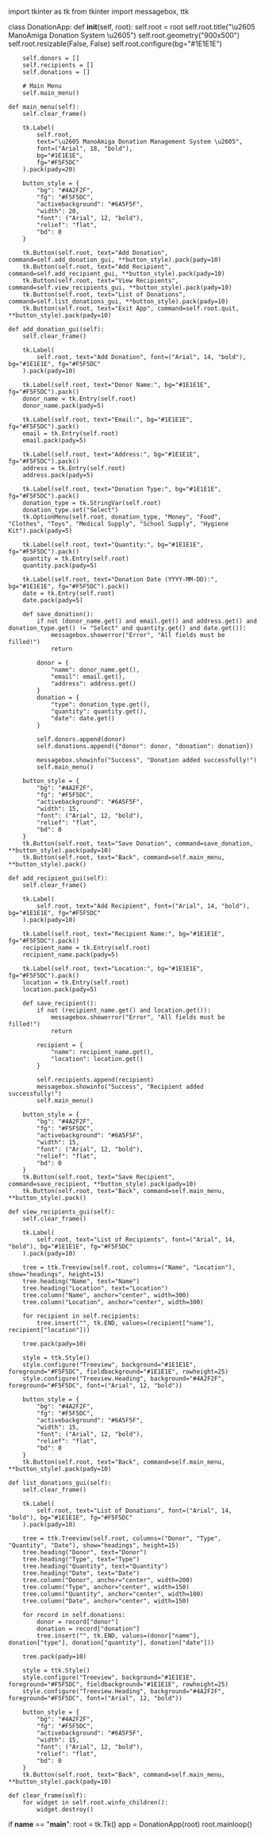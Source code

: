 import tkinter as tk
from tkinter import messagebox, ttk

class DonationApp:
    def __init__(self, root):
        self.root = root
        self.root.title("\u2605 ManoAmiga Donation System \u2605")
        self.root.geometry("900x500")
        self.root.resizable(False, False)
        self.root.configure(bg="#1E1E1E")

        self.donors = []
        self.recipients = []
        self.donations = []

        # Main Menu
        self.main_menu()

    def main_menu(self):
        self.clear_frame()

        tk.Label(
            self.root,
            text="\u2605 ManoAmiga Donation Management System \u2605",
            font=("Arial", 18, "bold"),
            bg="#1E1E1E",
            fg="#F5F5DC"
        ).pack(pady=20)

        button_style = {
            "bg": "#4A2F2F",
            "fg": "#F5F5DC",
            "activebackground": "#6A5F5F",
            "width": 20,
            "font": ("Arial", 12, "bold"),
            "relief": "flat",
            "bd": 0
        }

        tk.Button(self.root, text="Add Donation", command=self.add_donation_gui, **button_style).pack(pady=10)
        tk.Button(self.root, text="Add Recipient", command=self.add_recipient_gui, **button_style).pack(pady=10)
        tk.Button(self.root, text="View Recipients", command=self.view_recipients_gui, **button_style).pack(pady=10)
        tk.Button(self.root, text="List of Donations", command=self.list_donations_gui, **button_style).pack(pady=10)
        tk.Button(self.root, text="Exit App", command=self.root.quit, **button_style).pack(pady=10)

    def add_donation_gui(self):
        self.clear_frame()

        tk.Label(
            self.root, text="Add Donation", font=("Arial", 14, "bold"), bg="#1E1E1E", fg="#F5F5DC"
        ).pack(pady=10)

        tk.Label(self.root, text="Donor Name:", bg="#1E1E1E", fg="#F5F5DC").pack()
        donor_name = tk.Entry(self.root)
        donor_name.pack(pady=5)

        tk.Label(self.root, text="Email:", bg="#1E1E1E", fg="#F5F5DC").pack()
        email = tk.Entry(self.root)
        email.pack(pady=5)

        tk.Label(self.root, text="Address:", bg="#1E1E1E", fg="#F5F5DC").pack()
        address = tk.Entry(self.root)
        address.pack(pady=5)

        tk.Label(self.root, text="Donation Type:", bg="#1E1E1E", fg="#F5F5DC").pack()
        donation_type = tk.StringVar(self.root)
        donation_type.set("Select")
        tk.OptionMenu(self.root, donation_type, "Money", "Food", "Clothes", "Toys", "Medical Supply", "School Supply", "Hygiene Kit").pack(pady=5)

        tk.Label(self.root, text="Quantity:", bg="#1E1E1E", fg="#F5F5DC").pack()
        quantity = tk.Entry(self.root)
        quantity.pack(pady=5)

        tk.Label(self.root, text="Donation Date (YYYY-MM-DD):", bg="#1E1E1E", fg="#F5F5DC").pack()
        date = tk.Entry(self.root)
        date.pack(pady=5)

        def save_donation():
            if not (donor_name.get() and email.get() and address.get() and donation_type.get() != "Select" and quantity.get() and date.get()):
                messagebox.showerror("Error", "All fields must be filled!")
                return

            donor = {
                "name": donor_name.get(),
                "email": email.get(),
                "address": address.get()
            }
            donation = {
                "type": donation_type.get(),
                "quantity": quantity.get(),
                "date": date.get()
            }

            self.donors.append(donor)
            self.donations.append({"donor": donor, "donation": donation})

            messagebox.showinfo("Success", "Donation added successfully!")
            self.main_menu()

        button_style = {
            "bg": "#4A2F2F",
            "fg": "#F5F5DC",
            "activebackground": "#6A5F5F",
            "width": 15,
            "font": ("Arial", 12, "bold"),
            "relief": "flat",
            "bd": 0
        }
        tk.Button(self.root, text="Save Donation", command=save_donation, **button_style).pack(pady=10)
        tk.Button(self.root, text="Back", command=self.main_menu, **button_style).pack()

    def add_recipient_gui(self):
        self.clear_frame()

        tk.Label(
            self.root, text="Add Recipient", font=("Arial", 14, "bold"), bg="#1E1E1E", fg="#F5F5DC"
        ).pack(pady=10)

        tk.Label(self.root, text="Recipient Name:", bg="#1E1E1E", fg="#F5F5DC").pack()
        recipient_name = tk.Entry(self.root)
        recipient_name.pack(pady=5)

        tk.Label(self.root, text="Location:", bg="#1E1E1E", fg="#F5F5DC").pack()
        location = tk.Entry(self.root)
        location.pack(pady=5)

        def save_recipient():
            if not (recipient_name.get() and location.get()):
                messagebox.showerror("Error", "All fields must be filled!")
                return

            recipient = {
                "name": recipient_name.get(),
                "location": location.get()
            }

            self.recipients.append(recipient)
            messagebox.showinfo("Success", "Recipient added successfully!")
            self.main_menu()

        button_style = {
            "bg": "#4A2F2F",
            "fg": "#F5F5DC",
            "activebackground": "#6A5F5F",
            "width": 15,
            "font": ("Arial", 12, "bold"),
            "relief": "flat",
            "bd": 0
        }
        tk.Button(self.root, text="Save Recipient", command=save_recipient, **button_style).pack(pady=10)
        tk.Button(self.root, text="Back", command=self.main_menu, **button_style).pack()

    def view_recipients_gui(self):
        self.clear_frame()

        tk.Label(
            self.root, text="List of Recipients", font=("Arial", 14, "bold"), bg="#1E1E1E", fg="#F5F5DC"
        ).pack(pady=10)

        tree = ttk.Treeview(self.root, columns=("Name", "Location"), show="headings", height=15)
        tree.heading("Name", text="Name")
        tree.heading("Location", text="Location")
        tree.column("Name", anchor="center", width=300)
        tree.column("Location", anchor="center", width=300)

        for recipient in self.recipients:
            tree.insert("", tk.END, values=(recipient["name"], recipient["location"]))

        tree.pack(pady=10)

        style = ttk.Style()
        style.configure("Treeview", background="#1E1E1E", foreground="#F5F5DC", fieldbackground="#1E1E1E", rowheight=25)
        style.configure("Treeview.Heading", background="#4A2F2F", foreground="#F5F5DC", font=("Arial", 12, "bold"))

        button_style = {
            "bg": "#4A2F2F",
            "fg": "#F5F5DC",
            "activebackground": "#6A5F5F",
            "width": 15,
            "font": ("Arial", 12, "bold"),
            "relief": "flat",
            "bd": 0
        }
        tk.Button(self.root, text="Back", command=self.main_menu, **button_style).pack(pady=10)

    def list_donations_gui(self):
        self.clear_frame()

        tk.Label(
            self.root, text="List of Donations", font=("Arial", 14, "bold"), bg="#1E1E1E", fg="#F5F5DC"
        ).pack(pady=10)

        tree = ttk.Treeview(self.root, columns=("Donor", "Type", "Quantity", "Date"), show="headings", height=15)
        tree.heading("Donor", text="Donor")
        tree.heading("Type", text="Type")
        tree.heading("Quantity", text="Quantity")
        tree.heading("Date", text="Date")
        tree.column("Donor", anchor="center", width=200)
        tree.column("Type", anchor="center", width=150)
        tree.column("Quantity", anchor="center", width=100)
        tree.column("Date", anchor="center", width=150)

        for record in self.donations:
            donor = record["donor"]
            donation = record["donation"]
            tree.insert("", tk.END, values=(donor["name"], donation["type"], donation["quantity"], donation["date"]))

        tree.pack(pady=10)

        style = ttk.Style()
        style.configure("Treeview", background="#1E1E1E", foreground="#F5F5DC", fieldbackground="#1E1E1E", rowheight=25)
        style.configure("Treeview.Heading", background="#4A2F2F", foreground="#F5F5DC", font=("Arial", 12, "bold"))

        button_style = {
            "bg": "#4A2F2F",
            "fg": "#F5F5DC",
            "activebackground": "#6A5F5F",
            "width": 15,
            "font": ("Arial", 12, "bold"),
            "relief": "flat",
            "bd": 0
        }
        tk.Button(self.root, text="Back", command=self.main_menu, **button_style).pack(pady=10)

    def clear_frame(self):
        for widget in self.root.winfo_children():
            widget.destroy()

if __name__ == "__main__":
    root = tk.Tk()
    app = DonationApp(root)
    root.mainloop()

